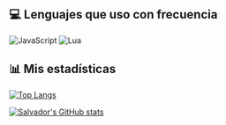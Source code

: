 ## 💻 Lenguajes que uso con frecuencia

![JavaScript](https://img.shields.io/badge/-JavaScript-F7DF1E?style=for-the-badge&logo=javascript&logoColor=black)
![Lua](https://img.shields.io/badge/-Lua-2C2D72?style=for-the-badge&logo=lua&logoColor=white)

## 📊 Mis estadísticas

[![Top Langs](https://github-readme-stats.vercel.app/api/top-langs/?username=salvador-perez-0&layout=compact&langs_count=6&theme=tokyonight)](https://github.com/anuraghazra/github-readme-stats)

[![Salvador's GitHub stats](https://github-readme-stats.vercel.app/api?username=salvador-perez-0&show_icons=true&theme=tokyonight&hide_title=true)](https://github.com/anuraghazra/github-readme-stats)

